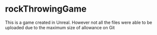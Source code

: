 # rockThrowingGame
This is a game created in Unreal. However not all the files were able to be uploaded due to the maximum size of allowance on Git
